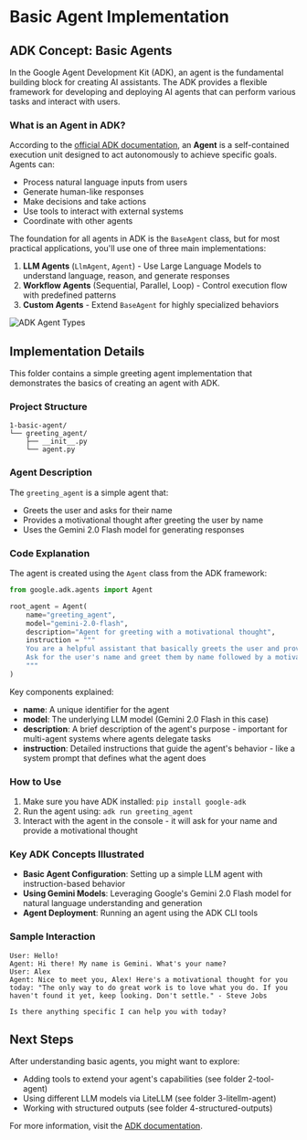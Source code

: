 # Basic Agent Implementation

## ADK Concept: Basic Agents

In the Google Agent Development Kit (ADK), an agent is the fundamental building block for creating AI assistants. The ADK provides a flexible framework for developing and deploying AI agents that can perform various tasks and interact with users.

### What is an Agent in ADK?

According to the [official ADK documentation](https://google.github.io/adk-docs/agents/), an **Agent** is a self-contained execution unit designed to act autonomously to achieve specific goals. Agents can:

- Process natural language inputs from users
- Generate human-like responses
- Make decisions and take actions
- Use tools to interact with external systems
- Coordinate with other agents

The foundation for all agents in ADK is the `BaseAgent` class, but for most practical applications, you'll use one of three main implementations:

1. **LLM Agents** (`LlmAgent`, `Agent`) - Use Large Language Models to understand language, reason, and generate responses
2. **Workflow Agents** (Sequential, Parallel, Loop) - Control execution flow with predefined patterns
3. **Custom Agents** - Extend `BaseAgent` for highly specialized behaviors

![ADK Agent Types](![image](https://github.com/user-attachments/assets/d6087d2e-133d-4e68-9a51-e6bb8e13ee31)
)

## Implementation Details

This folder contains a simple greeting agent implementation that demonstrates the basics of creating an agent with ADK.

### Project Structure
```
1-basic-agent/
└── greeting_agent/
    ├── __init__.py
    └── agent.py
```

### Agent Description

The `greeting_agent` is a simple agent that:
- Greets the user and asks for their name
- Provides a motivational thought after greeting the user by name
- Uses the Gemini 2.0 Flash model for generating responses

### Code Explanation

The agent is created using the `Agent` class from the ADK framework:

```python
from google.adk.agents import Agent

root_agent = Agent(
    name="greeting_agent",
    model="gemini-2.0-flash",
    description="Agent for greeting with a motivational thought",
    instruction = """
    You are a helpful assistant that basically greets the user and provides a motivational thought.
    Ask for the user's name and greet them by name followed by a motivational thought.
    """
)
```

Key components explained:

- **name**: A unique identifier for the agent
- **model**: The underlying LLM model (Gemini 2.0 Flash in this case)
- **description**: A brief description of the agent's purpose - important for multi-agent systems where agents delegate tasks
- **instruction**: Detailed instructions that guide the agent's behavior - like a system prompt that defines what the agent does

### How to Use

1. Make sure you have ADK installed: `pip install google-adk`
2. Run the agent using: `adk run greeting_agent`
3. Interact with the agent in the console - it will ask for your name and provide a motivational thought

### Key ADK Concepts Illustrated

- **Basic Agent Configuration**: Setting up a simple LLM agent with instruction-based behavior
- **Using Gemini Models**: Leveraging Google's Gemini 2.0 Flash model for natural language understanding and generation
- **Agent Deployment**: Running an agent using the ADK CLI tools

### Sample Interaction

```
User: Hello!
Agent: Hi there! My name is Gemini. What's your name?
User: Alex
Agent: Nice to meet you, Alex! Here's a motivational thought for you today: "The only way to do great work is to love what you do. If you haven't found it yet, keep looking. Don't settle." - Steve Jobs

Is there anything specific I can help you with today?
```

## Next Steps

After understanding basic agents, you might want to explore:
- Adding tools to extend your agent's capabilities (see folder 2-tool-agent)
- Using different LLM models via LiteLLM (see folder 3-litellm-agent)
- Working with structured outputs (see folder 4-structured-outputs)

For more information, visit the [ADK documentation](https://google.github.io/adk-docs/). 
